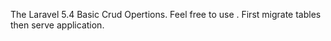 The Laravel 5.4 Basic Crud Opertions. Feel free to use .
First migrate tables then serve application.
